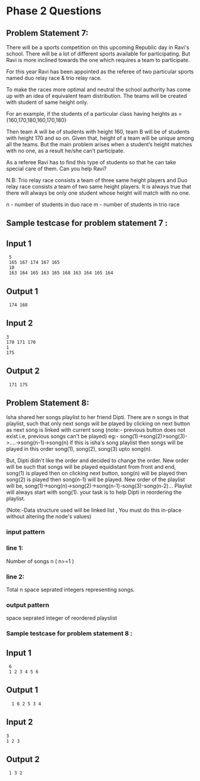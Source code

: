 # Phase 2 Questions

## Problem Statement 7:
There will be a sports competition on this upcoming Republic day in Ravi's school. There will be a lot of different sports available for participating. But Ravi is more inclined towards the one which requires a team to participate.

For this year Ravi has been appointed as the referee of two particular sports named duo relay race & trio relay race.

To make the races more optimal and neutral the school authority has come up with an idea of equivalent team distribution. The teams will be created with student of same height only.

For an example, if the students of a particular class having heights as = {160,170,180,160,170,180}

Then team A will be of students with height 160, team B will be of students with height 170 and so on. Given that, height of a team will be unique among all the teams.
But the main problem arises when a student’s height matches with no one, as a result he/she can’t participate.

As a referee Ravi has to find this type of students so that he can take special care of them.
Can you help Ravi?

N.B: Trio relay race consists a team of three same height players and Duo relay race consists a team of two same height players.
It is always true that there will always be only one student whose height will match with no one.


n - number of students in duo race
m - number of students in trio race
 
## Sample testcase for problem statement 7 :

## Input 1

     5
     165 167 174 167 165
     10
     163 164 165 163 165 168 163 164 165 164


## Output 1

     174 168

## Input 2

    3
    170 171 170
    1
    175


## Output 2

     171 175
  
      
  
   
## Problem Statement 8:
Isha shared her songs playlist to her friend Dipti.
There are n songs in that playlist, such that only next songs
will be played by clicking on next button as next song is linked with current song
(note:- previous button does not exist i.e, previous songs can't be played)
 eg:- song(1)->song(2)>song(3)->....->song(n-1)->song(n) if this is isha's song playlist
 then songs will be played in this order song(1), song(2), song(3) upto song(n).
 
 But, Dipti didn't like the order and decided to change the order.
 New order will be such that songs will be played equidistant from front and end,
 song(1) is played then on clicking next button, song(n) will be played
 then song(2) is played then song(n-1) will be played.
 New order of the playlist will be,
 song(1)->song(n)->song(2)->song(n-1)-song(3)-song(n-2)...
 Playlist will always start with song(1).
 your task is to help Dipti in reordering the playlist.
 
 (Note:-Data structure used will be linked list , You must do this in-place without
 altering the node's values)
### input pattern 
### line 1:
Number of songs n ( n>=1 )
### line 2:
Total n space seprated integers representing songs. 

### output pattern 
space seprated integer of reordered playslist 


### Sample testcase for problem statement 8 :

## Input 1

     6
     1 2 3 4 5 6

## Output 1

      1 6 2 5 3 4

## Input 2

    3
    1 2 3


## Output 2

     1 3 2 


